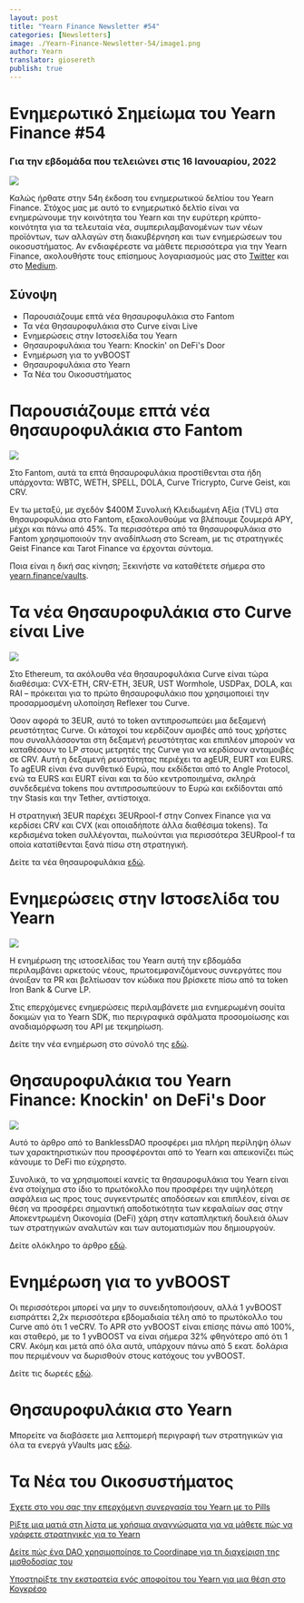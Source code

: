 ```yaml
---
layout: post
title: "Yearn Finance Newsletter #54"
categories: [Newsletters]
image: ./Yearn-Finance-Newsletter-54/image1.png
author: Yearn
translator: giosereth
publish: true 
---
```


# Ενημερωτικό Σημείωμα του Yearn Finance #54

### Για την εβδομάδα που τελειώνει στις 16 Ιανουαρίου, 2022

![](image1.png)

Καλώς ήρθατε στην 54η έκδοση του ενημερωτικού δελτίου τoυ Yearn Finance. Στόχος μας με αυτό το ενημερωτικό δελτίο είναι να ενημερώνουμε την κοινότητα του Yearn και την ευρύτερη κρύπτο-κοινότητα για τα τελευταία νέα, συμπεριλαμβανομένων των νέων προϊόντων, των αλλαγών στη διακυβέρνηση και των ενημερώσεων του οικοσυστήματος. Αν ενδιαφέρεστε να μάθετε περισσότερα για την Yearn Finance, ακολουθήστε τους επίσημους λογαριασμούς μας στο [Twitter](https://twitter.com/iearnfinance) και στο [Medium](https://medium.com/iearn).

## Σύνοψη

- Παρουσιάζουμε επτά νέα θησαυροφυλάκια στο Fantom
- Τα νέα Θησαυροφυλάκια στο Curve είναι Live
- Ενημερώσεις στην Ιστοσελίδα του Yearn
- Θησαυροφυλάκια του Yearn: Knockin' on DeFi's Door
- Ενημέρωση για το yvBOOST
- Θησαυροφυλάκια στο Yearn
- Τα Νέα του Οικοσυστήματος


# Παρουσιάζουμε επτά νέα θησαυροφυλάκια στο Fantom

![](image2.png)

Στο Fantom, αυτά τα επτά θησαυροφυλάκια προστίθενται στα ήδη υπάρχοντα: WBTC, WETH, SPELL, DOLA, Curve Tricrypto, Curve Geist, και CRV.

Εν τω μεταξύ, με σχεδόν $400M Συνολική Κλειδωμένη Αξία (TVL) στα θησαυροφυλάκια στο Fantom, εξακολουθούμε να βλέπουμε ζουμερά APY, μέχρι και πάνω από 45%. Τα περισσότερα από τα θησαυροφυλάκια στο Fantom χρησιμοποιούν την αναδίπλωση στο Scream, με τις στρατηγικές Geist Finance και Tarot Finance να έρχονται σύντομα.

Ποια είναι η δική σας κίνηση; Ξεκινήστε να καταθέτετε σήμερα στο [yearn.finance/vaults](https://yearn.finance/vaults).

# Τα νέα Θησαυροφυλάκια στο Curve είναι Live

![](image3.png)

Στο Ethereum, τα ακόλουθα νέα θησαυροφυλάκια Curve είναι τώρα διαθέσιμα: CVX-ETH, CRV-ETH, 3EUR, UST Wormhole, USDPax, DOLA, και RAI – πρόκειται για το πρώτο θησαυροφυλάκιο που χρησιμοποιεί την προσαρμοσμένη υλοποίηση Reflexer του Curve.

Όσον αφορά το 3EUR, αυτό το token αντιπροσωπεύει μια δεξαμενή ρευστότητας Curve. Οι κάτοχοί του κερδίζουν αμοιβές από τους χρήστες που συναλλάσσονται στη δεξαμενή ρευστότητας και επιπλέον μπορούν να καταθέσουν το LP στους μετρητές της Curve για να κερδίσουν ανταμοιβές σε CRV. Αυτή η δεξαμενή ρευστότητας περιέχει τα agEUR, EURT και EURS. Το agEUR είναι ένα συνθετικό Ευρώ, που εκδίδεται από το Angle Protocol, ενώ τα EURS και EURT είναι και τα δύο κεντροποιημένα, σκληρά συνδεδεμένα tokens που αντιπροσωπεύουν το Ευρώ και εκδίδονται από την Stasis και την Tether, αντίστοιχα.

Η στρατηγική 3EUR παρέχει 3EURpool-f στην Convex Finance για να κερδίσει CRV και CVX (και οποιαδήποτε άλλα διαθέσιμα tokens). Τα κερδισμένα token συλλέγονται, πωλούνται για περισσότερα 3EURpool-f τα οποία κατατίθενται ξανά πίσω στη στρατηγική.

Δείτε τα νέα θησαυροφυλάκια [εδώ](https://yearn.finance/#/vaults).

# Ενημερώσεις στην Ιστοσελίδα του Yearn

![](image4.png)

Η ενημέρωση της ιστοσελίδας του Yearn αυτή την εβδομάδα περιλαμβάνει αρκετούς νέους, πρωτοεμφανιζόμενους συνεργάτες  που άνοιξαν τα PR και βελτίωσαν τον κώδικα που βρίσκετε πίσω από τα token Iron Bank & Curve LP.

Στις επερχόμενες ενημερώσεις περιλαμβάνετε μια ενημερωμένη σουίτα δοκιμών για το Yearn SDK, πιο περιγραφικά σφάλματα προσομοίωσης και αναδιαμόρφωση του API με τεκμηρίωση.

Δείτε την νέα ενημέρωση στο σύνολό της [εδώ](https://yearnweb.substack.com/p/yearn-web-engineering-update).

# Θησαυροφυλάκια του Yearn Finance:  Knockin' on DeFi's Door

![](image5.png)

Αυτό το άρθρο από το BanklessDAO προσφέρει μια πλήρη περίληψη όλων των χαρακτηριστικών που προσφέρονται από το Yearn και απεικονίζει πώς κάνουμε το DeFi πιο εύχρηστο.

Συνολικά, το να χρησιμοποιεί κανείς τα θησαυροφυλάκια του Yearn είναι ένα στοίχημα στο ίδιο το πρωτόκολλο που προσφέρει την υψηλότερη ασφάλεια ως προς τους συγκεντρωτές αποδόσεων και επιπλέον, είναι σε θέση να προσφέρει σημαντική αποδοτικότητα των κεφαλαίων σας στην Αποκεντρωμένη Οικονομία (DeFi) χάρη στην καταπληκτική δουλειά όλων των στρατηγικών αναλυτών και των αυτοματισμών που δημιουργούν.

Δείτε ολόκληρο το άρθρο [εδώ](https://medium.com/bankless-dao/yearn-finance-vaults-knockin-on-defi-s-door-f5e9f56f669a).

# Ενημέρωση για το yvBOOST

Οι περισσότεροι μπορεί να μην το συνειδητοποιήσουν, αλλά 1 yvBOOST εισπράττει 2,2x περισσότερα εβδομαδιαία τέλη από το πρωτόκολλο του Curve από ότι 1 veCRV. Το APR στο yvBOOST είναι επίσης πάνω από 100%, και σταθερό, με το 1 yvBOOST να είναι σήμερα 32% φθηνότερο από ότι 1 CRV. Ακόμη και μετά από όλα αυτά, υπάρχουν πάνω από 5 εκατ. δολάρια που περιμένουν να δωρισθούν στους κατόχους του yvBOOST.

Δείτε τις δωρεές [εδώ](https://etherscan.io/address/0xdf270b48829e0f05211f3a33e5dc0a84f7247fbe).

# Θησαυροφυλάκια στο Yearn

Μπορείτε να διαβάσετε μια λεπτομερή περιγραφή των στρατηγικών για όλα τα ενεργά yVaults μας [εδώ](https://medium.com/yearn-state-of-the-vaults/the-vaults-at-yearn-9237905ffed3).

# Τα Νέα του Οικοσυστήματος

[Έχετε στο νου σας την επερχόμενη συνεργασία του Yearn με το Pills](https://twitter.com/bantg/status/1482764820265029633)

[Ρίξτε μια ματιά στη λίστα με χρήσιμα αναγνώσματα για να μάθετε πώς να γράφετε στρατηγικές για το Yearn](https://twitter.com/sjkelleyjr/status/1481664381054177281)

[Δείτε πώς ένα DAO χρησιμοποίησε το Coordinape για τη διαχείριση της μισθοδοσίας του](https://twitter.com/jkey_eth/status/1479642151730356226)

[Υποστηρίξτε την εκστρατεία ενός αποφοίτου του Yearn για μια θέση στο Κογκρέσο](https://twitter.com/mattdwest/status/1481083902580166656)
